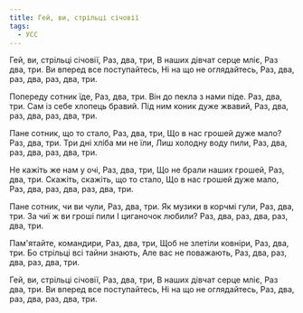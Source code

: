 ```yaml
---
title: Гей, ви, стрільці січовії
tags:
  - УСС
---
```

Гей, ви, стрільці січовії,
Раз, два, три,
В наших дівчат серце мліє,
Раз два, три.
Ви вперед все поступайтесь,
Ні на що не оглядайтесь,
Раз, два, раз, два, раз, два, три.

Попереду сотник їде,
Раз, два, три.
Він до пекла з нами піде.
Раз, два, три.
Сам із себе хлопець бравий.
Під ним коник дуже жвавий,
Раз, два, раз, два, раз, два, три.

Пане сотник, що то стало,
Раз, два, три,
Що в нас грошей дуже мало?
Раз, два, три.
Три дні хліба ми не їли,
Лиш холодну воду пили,
Раз, два, раз, два, раз, два, три.

Не кажіть же нам у очі,
Раз, два, три,
Що не брали наших грошей,
Раз, два, три.
Скажіть, скажіть, що то стало,
Що в нас грошей дуже мало,
Раз, два, раз, два, раз, два, три.

Пане сотник, чи ви чули,
Раз, два, три.
Як музики в корчмі гули,
Раз, два, три.
За чиї ж ви гроші пили
І циганочок любили?
Раз, два, раз, два, раз, два, три.

Пам'ятайте, командири,
Раз, два, три,
Щоб не злетіли ковніри,
Раз, два, три.
Бо стрільці всі тайни знають,
Але вас не поважають,
Раз, два, раз, два, раз, два, три.

Гей, ви, стрільці січовії,
Раз, два, три,
В наших дівчат серце мліє,
Раз два, три.
Ви вперед все поступайтесь,
Ні на що не оглядайтесь,
Раз, два, раз, два, раз, два, три.
